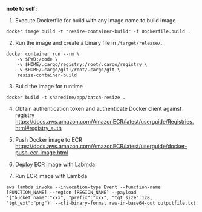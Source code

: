 **note to self:**


1. Execute Dockerfile for build with any image name to build image
```
docker image build -t "resize-container-build" -f Dockerfile.build . 
```

2. Run the image and create a binary file in `/target/release/`.
```
docker container run --rm \                                                                               
    -v $PWD:/code \
    -v $HOME/.cargo/registry:/root/.cargo/registry \
    -v $HOME/.cargo/git:/root/.cargo/git \
    resize-container-build
```

3. Build the image for runtime
```
docker build -t sharedine/app/batch-resize . 
```

4. Obtain authentication token and authenticate Docker client against registry
https://docs.aws.amazon.com/AmazonECR/latest/userguide/Registries.html#registry_auth

5. Push Docker image to ECR
https://docs.aws.amazon.com/AmazonECR/latest/userguide/docker-push-ecr-image.html

6. Deploy ECR image with Labmda

7. Run ECR image with Lambda
```
aws lambda invoke --invocation-type Event --function-name [FUNCTION_NAME] --region [REGION_NAME] --payload '{"bucket_name":"xxx", "prefix":"xxx", "tgt_size":128, "tgt_ext":"png"}' --cli-binary-format raw-in-base64-out outputfile.txt
```
